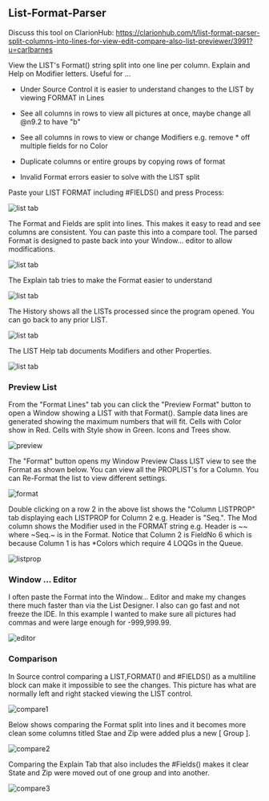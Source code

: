 ## List-Format-Parser

Discuss this tool on ClarionHub: https://clarionhub.com/t/list-format-parser-split-columns-into-lines-for-view-edit-compare-also-list-previewer/3991?u=carlbarnes

View the LIST's Format() string split into one line per column. Explain and Help on Modifier letters. Useful for ...

* Under Source Control it is easier to understand changes to the LIST by viewing FORMAT in Lines

* See all columns in rows to view all pictures at once, maybe change all @n9.2 to have "b"

* See all columns in rows to view or change Modifiers e.g. remove * off multiple fields for no Color

* Duplicate columns or entire groups by copying rows of format

* Invalid Format errors easier to solve with the LIST split

Paste your LIST FORMAT including #FIELDS() and press Process:

![list tab](images/readme1.png)

The Format and Fields are split into lines. This makes it easy to read and see columns are consistent. You can paste this into a compare tool. The parsed Format is designed to paste back into your Window... editor to allow modifications.

![list tab](images/readme2.png)

The Explain tab tries to make the Format easier to understand

![list tab](images/readme3.png)

The History shows all the LISTs processed since the program opened. You can go back to any prior LIST.

![list tab](images/readme4.png)

The LIST Help tab documents Modifiers and other Properties.

![list tab](images/readme5.png)

### Preview List

From the "Format Lines" tab you can click the "Preview Format" button to open a Window showing a LIST with that Format().
 Sample data lines are generated showing the maximum numbers that will fit.
 Cells with Color show in Red. Cells with Style show in Green. Icons and Trees show.

![preview](images/readme6.png)

The "Format" button opens my Window Preview Class LIST view to see the Format as shown below.
 You can view all the PROPLIST's for a Column. You can Re-Format the list to view different settings.

![format](images/readme7.png)

Double clicking on a row 2 in the above list shows the "Column LISTPROP" tab displaying each LISTPROP for Column 2 e.g. Header is "Seq.". The Mod column shows the Modifier used in the FORMAT string e.g. Header is ~~ where ~Seq.~ is in the Format. Notice that Column 2 is FieldNo 6 which is because Column 1 is has *Colors which require 4 LOQGs in the Queue.

![listprop](images/readme8.png)

### Window ... Editor

I often paste the Format into the Window... Editor and make my changes there much faster than via the List Designer. I also can go fast and not freeze the IDE.
 In this example I wanted to make sure all pictures had commas and were large enough for -999,999.99.

![editor](images/editor1.png)

### Comparison

In Source control comparing a LIST,FORMAT() and #FIELDS() as a multiline block can make it impossible to see the changes. This picture has what are normally left and right stacked viewing the LIST control.

![compare1](images/compare1.png)

Below shows comparing the Format split into lines and it becomes more clean some columns titled Stae and Zip were added plus a new [ Group ].

![compare2](images/compare2.png)

Comparing the Explain Tab that also includes the #Fields() makes it clear State and Zip were moved out of one group and into another.

![compare3](images/compare3.png)

